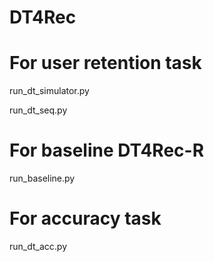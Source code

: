 # DT4Rec

# For user retention task
run_dt_simulator.py

run_dt_seq.py

# For baseline DT4Rec-R
run_baseline.py

# For accuracy task
run_dt_acc.py
